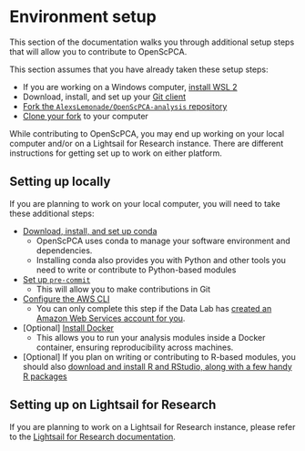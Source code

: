 # Environment setup

This section of the documentation walks you through additional setup steps that will allow you to contribute to OpenScPCA.

This section assumes that you have already taken these setup steps:

- If you are working on a Windows computer, [install WSL 2](../install-wsl-2.md)
- Download, install, and set up your [Git client](../install-a-git-client.md)
- [Fork the `AlexsLemonade/OpenScPCA-analysis` repository](../fork-the-repo.md)
- [Clone your fork](../clone-the-repo.md) to your computer

While contributing to OpenScPCA, you may end up working on your local computer and/or on a Lightsail for Research instance.
There are different instructions for getting set up to work on either platform.

## Setting up locally

If you are planning to work on your local computer, you will need to take these additional steps:

- [Download, install, and set up conda](./setup-conda.md)
    - OpenScPCA uses conda to manage your software environment and dependencies.
    - Installing conda also provides you with Python and other tools you need to write or contribute to Python-based modules
- [Set up `pre-commit`](./setup-precommit.md)
    - This will allow you to make contributions in Git
- [Configure the AWS CLI](./configure-aws-cli.md)
    - You can only complete this step if the Data Lab has [created an Amazon Web Services account for you](../../getting-started/accessing-resources/index.md).
- [Optional] [Install Docker](../../software-platforms/docker/index.md#how-to-install-docker)
    - This allows you to run your analysis modules inside a Docker container, ensuring reproducibility across machines.
- [Optional] If you plan on writing or contributing to R-based modules, you should also [download and install R and RStudio, along with a few handy R packages](./install-r-rstudio.md)

## Setting up on Lightsail for Research

If you are planning to work on a Lightsail for Research instance, please refer to the [Lightsail for Research documentation](../../software-platforms/aws/index.md#lightsail-for-research-virtual-computing-with-aws).
